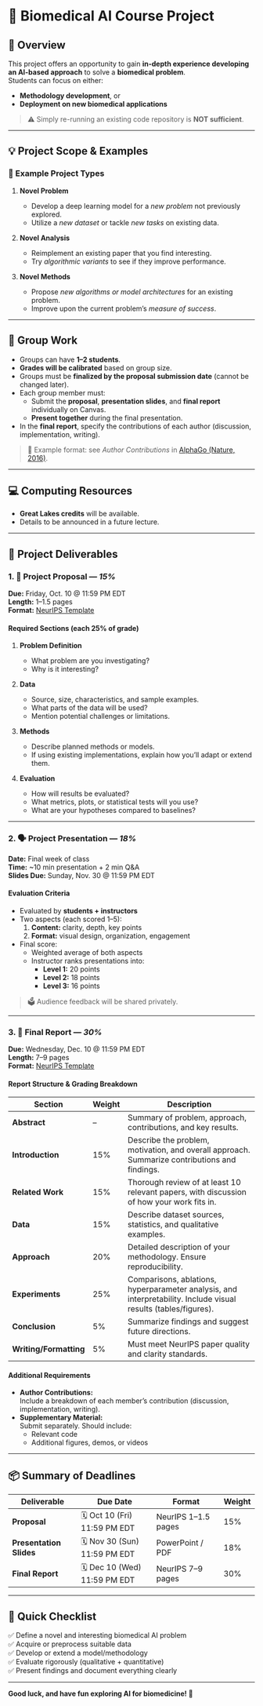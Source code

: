 # 🧠 Biomedical AI Course Project

## 🎯 Overview
This project offers an opportunity to gain **in-depth experience developing an AI-based approach** to solve a **biomedical problem**.  
Students can focus on either:
- **Methodology development**, or  
- **Deployment on new biomedical applications**

> ⚠️ Simply re-running an existing code repository is **NOT sufficient**.

---

## 💡 Project Scope & Examples

### 🔬 Example Project Types
1. **Novel Problem**
   - Develop a deep learning model for a *new problem* not previously explored.
   - Utilize a *new dataset* or tackle *new tasks* on existing data.

2. **Novel Analysis**
   - Reimplement an existing paper that you find interesting.
   - Try *algorithmic variants* to see if they improve performance.

3. **Novel Methods**
   - Propose *new algorithms or model architectures* for an existing problem.
   - Improve upon the current problem’s *measure of success*.

---

## 👥 Group Work
- Groups can have **1–2 students**.
- **Grades will be calibrated** based on group size.
- Groups must be **finalized by the proposal submission date** (cannot be changed later).
- Each group member must:
  - Submit the **proposal**, **presentation slides**, and **final report** individually on Canvas.
  - **Present together** during the final presentation.
- In the **final report**, specify the contributions of each author (discussion, implementation, writing).

> 🧩 Example format: see *Author Contributions* in [AlphaGo (Nature, 2016)](https://www.nature.com/articles/nature16961).

---

## 💻 Computing Resources
- **Great Lakes credits** will be available.
- Details to be announced in a future lecture.

---

## 📝 Project Deliverables

### 1. 📄 Project Proposal — *15%*
**Due:** Friday, Oct. 10 @ 11:59 PM EDT  
**Length:** 1–1.5 pages  
**Format:** [NeurIPS Template](https://neurips.cc/Conferences/2025/PaperInformation/StyleFiles)

#### Required Sections (each 25% of grade)
1. **Problem Definition**
   - What problem are you investigating?
   - Why is it interesting?

2. **Data**
   - Source, size, characteristics, and sample examples.
   - What parts of the data will be used?
   - Mention potential challenges or limitations.

3. **Methods**
   - Describe planned methods or models.
   - If using existing implementations, explain how you’ll adapt or extend them.

4. **Evaluation**
   - How will results be evaluated?
   - What metrics, plots, or statistical tests will you use?
   - What are your hypotheses compared to baselines?

---

### 2. 🗣️ Project Presentation — *18%*
**Date:** Final week of class  
**Time:** ~10 min presentation + 2 min Q&A  
**Slides Due:** Sunday, Nov. 30 @ 11:59 PM EDT  

#### Evaluation Criteria
- Evaluated by **students + instructors**
- Two aspects (each scored 1–5):
  1. **Content:** clarity, depth, key points  
  2. **Format:** visual design, organization, engagement
- Final score:
  - Weighted average of both aspects
  - Instructor ranks presentations into:
    - **Level 1:** 20 points  
    - **Level 2:** 18 points  
    - **Level 3:** 16 points

> 🗳️ Audience feedback will be shared privately.

---

### 3. 📘 Final Report — *30%*
**Due:** Wednesday, Dec. 10 @ 11:59 PM EDT  
**Length:** 7–9 pages  
**Format:** [NeurIPS Template](https://neurips.cc/Conferences/2025/PaperInformation/StyleFiles)

#### Report Structure & Grading Breakdown
| Section | Weight | Description |
|----------|---------|-------------|
| **Abstract** | – | Summary of problem, approach, contributions, and key results. |
| **Introduction** | 15% | Describe the problem, motivation, and overall approach. Summarize contributions and findings. |
| **Related Work** | 15% | Thorough review of at least 10 relevant papers, with discussion of how your work fits in. |
| **Data** | 15% | Describe dataset sources, statistics, and qualitative examples. |
| **Approach** | 20% | Detailed description of your methodology. Ensure reproducibility. |
| **Experiments** | 25% | Comparisons, ablations, hyperparameter analysis, and interpretability. Include visual results (tables/figures). |
| **Conclusion** | 5% | Summarize findings and suggest future directions. |
| **Writing/Formatting** | 5% | Must meet NeurIPS paper quality and clarity standards. |

#### Additional Requirements
- **Author Contributions:**  
  Include a breakdown of each member’s contribution (discussion, implementation, writing).
- **Supplementary Material:**  
  Submit separately. Should include:
  - Relevant code
  - Additional figures, demos, or videos

---

## 📦 Summary of Deadlines
| Deliverable | Due Date | Format | Weight |
|--------------|-----------|---------|--------|
| **Proposal** | 🗓️ Oct 10 (Fri) 11:59 PM EDT | NeurIPS 1–1.5 pages | 15% |
| **Presentation Slides** | 🗓️ Nov 30 (Sun) 11:59 PM EDT | PowerPoint / PDF | 18% |
| **Final Report** | 🗓️ Dec 10 (Wed) 11:59 PM EDT | NeurIPS 7–9 pages | 30% |

---

## 🧩 Quick Checklist

✅ Define a novel and interesting biomedical AI problem  
✅ Acquire or preprocess suitable data  
✅ Develop or extend a model/methodology  
✅ Evaluate rigorously (qualitative + quantitative)  
✅ Present findings and document everything clearly

---

**Good luck, and have fun exploring AI for biomedicine! 🚀**
